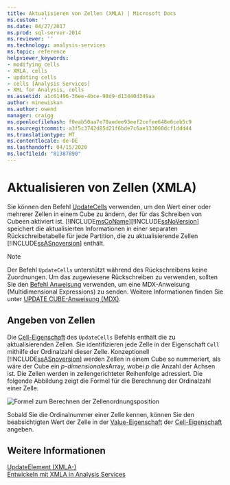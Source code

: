 ```yaml
---
title: Aktualisieren von Zellen (XMLA) | Microsoft Docs
ms.custom: ''
ms.date: 04/27/2017
ms.prod: sql-server-2014
ms.reviewer: ''
ms.technology: analysis-services
ms.topic: reference
helpviewer_keywords:
- modifying cells
- XMLA, cells
- updating cells
- cells [Analysis Services]
- XML for Analysis, cells
ms.assetid: a1c61496-36ee-4bce-98d9-d13440d349aa
author: minewiskan
ms.author: owend
manager: craigg
ms.openlocfilehash: f0eab50aa7e70aedee93eef2cefee648e6ceb5c9
ms.sourcegitcommit: a3f5c3742d85d21f6bde7c6ae133060dcf1ddd44
ms.translationtype: MT
ms.contentlocale: de-DE
ms.lasthandoff: 04/15/2020
ms.locfileid: "81387890"
---
```

# <a name="updating-cells-xmla"></a>Aktualisieren von Zellen (XMLA)
  Sie können den Befehl [UpdateCells](https://docs.microsoft.com/bi-reference/xmla/xml-elements-commands/updatecells-element-xmla) verwenden, um den Wert einer oder mehrerer Zellen in einem Cube zu ändern, der für das Schreiben von Cubeen aktiviert ist. [!INCLUDE[msCoName](../../includes/msconame-md.md)][!INCLUDE[ssNoVersion](../../includes/ssnoversion-md.md)] speichert die aktualisierten Informationen in einer separaten Rückschreibetabelle für jede Partition, die zu aktualisierende Zellen [!INCLUDE[ssASnoversion](../../includes/ssasnoversion-md.md)] enthält.  
  
> [!NOTE]  
>  Der Befehl `UpdateCells` unterstützt während des Rückschreibens keine Zuordnungen. Um das zugewiesene Rückschreiben zu verwenden, sollten Sie den [Befehl Anweisung](https://docs.microsoft.com/bi-reference/xmla/xml-elements-commands/statement-element-xmla) verwenden, um eine MDX-Anweisung (Multidimensional Expressions) zu senden. Weitere Informationen finden Sie unter [UPDATE CUBE-Anweisung &#40;MDX&#41;](/sql/mdx/mdx-data-manipulation-update-cube).  
  
## <a name="specifying-cells"></a>Angeben von Zellen  
 Die [Cell-Eigenschaft](https://docs.microsoft.com/bi-reference/xmla/xml-elements-properties/cell-element-xmla) des `UpdateCells` Befehls enthält die zu aktualisierenden Zellen. Sie identifizieren jede Zelle in der Eigenschaft `Cell` mithilfe der Ordinalzahl dieser Zelle. Konzeptionell [!INCLUDE[ssASnoversion](../../includes/ssasnoversion-md.md)] werden Zellen in einem Cube so nummeriert, als wäre der Cube ein *p-dimensionales*Array, wobei *p* die Anzahl der Achsen ist. Die Zellen werden in zeilengerichteter Reihenfolge adressiert. Die folgende Abbildung zeigt die Formel für die Berechnung der Ordinalzahl einer Zelle.  
  
 ![Formel zum Berechnen der Zellenordnungsposition](../../analysis-services/dev-guide/media/cellordinalformula.gif "Formel zum Berechnen der Zellenordnungsposition")  
  
 Sobald Sie die Ordinalnummer einer Zelle kennen, können Sie den beabsichtigten Wert der Zelle in der [Value-Eigenschaft](https://docs.microsoft.com/bi-reference/xmla/xml-elements-properties/value-element-xmla) der [Cell-Eigenschaft](https://docs.microsoft.com/bi-reference/xmla/xml-elements-properties/cell-element-xmla) angeben.  
  
## <a name="see-also"></a>Weitere Informationen  
 [UpdateElement &#40;XMLA-&#41;](https://docs.microsoft.com/bi-reference/xmla/xml-elements-commands/update-element-xmla)   
 [Entwickeln mit XMLA in Analysis Services](../multidimensional-models-scripting-language-assl-xmla/developing-with-xmla-in-analysis-services.md)  
  
  
